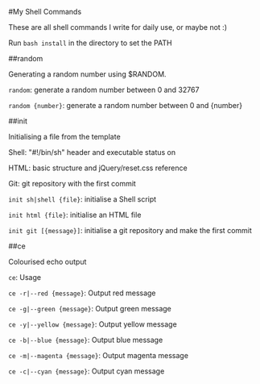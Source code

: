 #My Shell Commands

These are all shell commands I write for daily use, or maybe not :)

Run `bash install` in the directory to set the PATH

##random

Generating a random number using $RANDOM.

`random`: generate a random number between 0 and 32767

`random {number}`: generate a random number between 0 and {number}

##init

Initialising a file from the template

Shell: "#!/bin/sh" header and executable status on

HTML: basic structure and jQuery/reset.css reference

Git: git repository with the first commit

`init sh|shell {file}`: initialise a Shell script

`init html {file}`: initialise an HTML file

`init git [{message}]`: initialise a git repository and make the first commit

##ce

Colourised echo output

`ce`: Usage

`ce -r|--red {message}`: Output red message

`ce -g|--green {message}`: Output green message

`ce -y|--yellow {message}`: Output yellow message

`ce -b|--blue {message}`: Output blue message

`ce -m|--magenta {message}`: Output magenta message

`ce -c|--cyan {message}`: Output cyan message
